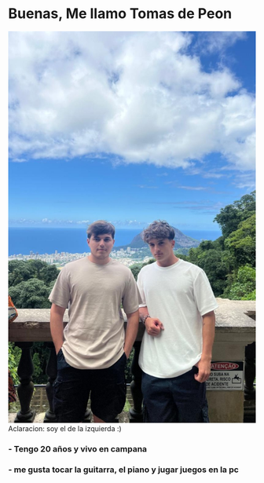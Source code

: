 # Buenas, Me llamo Tomas de Peon

!["foto de mi (soy el de la izquierda)"](FotoDePresentacion.JPG)
Aclaracion: soy el de la izquierda :)
### - Tengo 20 años y vivo en campana
### - me gusta tocar la guitarra, el piano y jugar juegos en la pc


